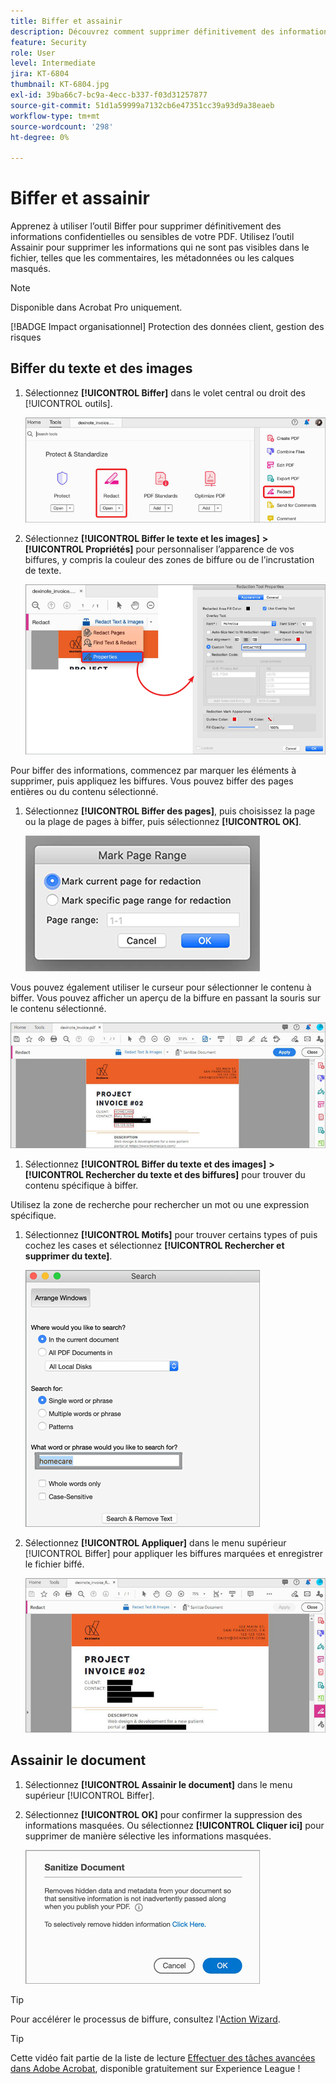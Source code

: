 ```yaml
---
title: Biffer et assainir
description: Découvrez comment supprimer définitivement des informations confidentielles ou sensibles de votre PDF
feature: Security
role: User
level: Intermediate
jira: KT-6804
thumbnail: KT-6804.jpg
exl-id: 39ba66c7-bc9a-4ecc-b337-f03d31257877
source-git-commit: 51d1a59999a7132cb6e47351cc39a93d9a38eaeb
workflow-type: tm+mt
source-wordcount: '298'
ht-degree: 0%

---
```


# Biffer et assainir

Apprenez à utiliser l’outil Biffer pour supprimer définitivement des informations confidentielles ou sensibles de votre PDF. Utilisez l’outil Assainir pour supprimer les informations qui ne sont pas visibles dans le fichier, telles que les commentaires, les métadonnées ou les calques masqués.

>[!NOTE]
>
>Disponible dans Acrobat Pro uniquement.

[!BADGE Impact organisationnel]
Protection des données client, gestion des risques

## Biffer du texte et des images

1. Sélectionnez **[!UICONTROL Biffer]** dans le volet central ou droit des [!UICONTROL outils].

   ![Biffer L’Étape 1](../assets/Redact_1.png)

1. Sélectionnez **[!UICONTROL Biffer le texte et les images]** **>** **[!UICONTROL Propriétés]** pour personnaliser l’apparence de vos biffures, y compris la couleur des zones de biffure ou de l’incrustation de texte.

   ![Biffer l’étape 2](../assets/Redact_2.png)

Pour biffer des informations, commencez par marquer les éléments à supprimer, puis appliquez les biffures. Vous pouvez biffer des pages entières ou du contenu sélectionné.

1. Sélectionnez **[!UICONTROL Biffer des pages]**, puis choisissez la page ou la plage de pages à biffer, puis sélectionnez **[!UICONTROL OK]**.

   ![Biffer l’étape 4](../assets/Redact_3.png)

Vous pouvez également utiliser le curseur pour sélectionner le contenu à biffer. Vous pouvez afficher un aperçu de la biffure en passant la souris sur le contenu sélectionné.

   ![Biffer l’étape 5a](../assets/Redact_4.png)

1. Sélectionnez **[!UICONTROL Biffer du texte et des images]** **>** **[!UICONTROL Rechercher du texte et des biffures]** pour trouver du contenu spécifique à biffer.

Utilisez la zone de recherche pour rechercher un mot ou une expression spécifique.

1. Sélectionnez **[!UICONTROL Motifs]** pour trouver certains types of puis cochez les cases et sélectionnez **[!UICONTROL Rechercher et supprimer du texte]**.

   ![Biffer l’étape 5b](../assets/Redact_5.png)

1. Sélectionnez **[!UICONTROL Appliquer]** dans le menu supérieur [!UICONTROL Biffer] pour appliquer les biffures marquées et enregistrer le fichier biffé.

   ![Biffer l’étape 6](../assets/Redact_6.png)

## Assainir le document

1. Sélectionnez **[!UICONTROL Assainir le document]** dans le menu supérieur [!UICONTROL Biffer].

1. Sélectionnez **[!UICONTROL OK]** pour confirmer la suppression des informations masquées. Ou sélectionnez **[!UICONTROL Cliquer ici]** pour supprimer de manière sélective les informations masquées.

   ![Assainir l’étape 2](../assets/Redact_7.png)

>[!TIP]
>
Pour accélérer le processus de biffure, consultez l&#39;[Action Wizard](../advanced-tasks/action.md).

>[!TIP]
>
Cette vidéo fait partie de la liste de lecture [Effectuer des tâches avancées dans Adobe Acrobat](https://experienceleague.adobe.com/en/playlists/acrobat-peform-advanced-tasks), disponible gratuitement sur Experience League !
